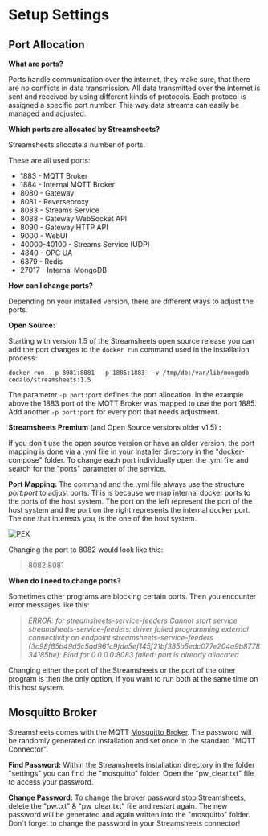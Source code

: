 # Setup Settings

## Port Allocation

**What are ports?**

Ports handle communication over the internet, they make sure, that there
are no conflicts in data transmission. All data transmitted over the
internet is sent and received by using different kinds of protocols.
Each protocol is assigned a specific port number. This way data streams
can easily be managed and adjusted.

**Which ports are allocated by Streamsheets?**

Streamsheets allocate a number of ports.

These are all used ports:

-   1883 - MQTT Broker
-   1884 - Internal MQTT Broker
-   8080 - Gateway
-   8081 - Reverseproxy
-   8083 - Streams Service
-   8088 - Gateway WebSocket API
-   8090 - Gateway HTTP API
-   9000 - WebUI
-   40000-40100 - Streams Service (UDP)
-   4840 - OPC UA
-   6379 - Redis
-   27017 - Internal MongoDB

**How can I change ports?**

Depending on your installed version, there are different ways to adjust
the ports.

**Open Source:**

Starting with version 1.5 of the Streamsheets open source release you
can add the port changes to the `docker run` command used in the
installation process:

`docker run  -p 8081:8081  -p 1885:1883  -v /tmp/db:/var/lib/mongodb  cedalo/streamsheets:1.5`

The parameter `-p port:port` defines the port allocation. In the example
above the 1883 port of the MQTT Broker was mapped to use the port 1885.
Add another `-p port:port` for every port that needs adjustment.

**Streamsheets Premium** (and Open Source versions older v1.5) **:**

If you don´t use the open source version or have an older version, the
port mapping is done via a .yml file in your Installer directory in the
"docker-compose" folder. To change each port individually open the .yml
file and search for the "ports" parameter of the service.

**Port Mapping:** The command and the .yml file always use the structure
*port:port* to adjust ports. This is because we map internal docker
ports to the ports of the host system. The port on the left represent
the port of the host system and the port on the right represents the
internal docker port. The one that interests you, is the one of the host
system.

![PEX](/images/portex.png)

Changing the port to 8082 would look like this:

> 8082:8081

**When do I need to change ports?**

Sometimes other programs are blocking certain ports. Then you encounter
error messages like this:

> *ERROR: for streamsheets-service-feeders Cannot start service
> streamsheets-service-feeders: driver failed programming external
> connectivity on endpoint streamsheets-service-feeders
> (3c98f65b49d5c5ad961c9fde5ef145f21bf385b5edc077e204a9b877834185be):
> Bind for 0.0.0.0:8083 failed: port is already allocated*

Changing either the port of the Streamsheets or the port of the other
program is then the only option, if you want to run both at the same
time on this host system.

## Mosquitto Broker

Streamsheets comes with the MQTT [Mosquitto
Broker](https://mosquitto.org/). The password will be randomly generated
on installation and set once in the standard "MQTT Connector".

**Find Password:** Within the Streamsheets installation directory in the
folder "settings" you can find the "mosquitto" folder. Open the
"pw\_clear.txt" file to access your password.

**Change Password:** To change the broker password stop Streamsheets,
delete the "pw.txt" & "pw\_clear.txt" file and restart again. The new
password will be generated and again written into the "mosquitto"
folder. Don´t forget to change the password in your Streamsheets
connector!
